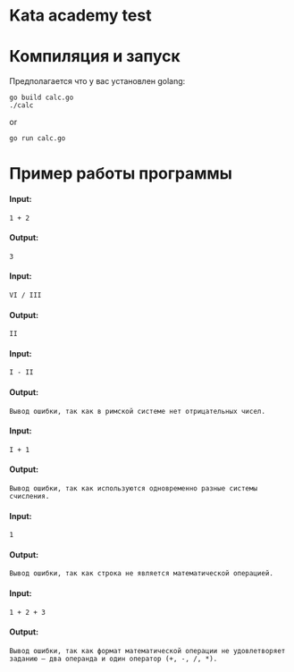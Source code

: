 # Kata academy test

# Компиляция и запуск

Предполагается что у вас установлен golang:

```
go build calc.go
./calc
```
or
```
go run calc.go
```

# Пример работы программы

#### Input:
`1 + 2`

#### Output:
`3`

#### Input:
`VI / III`

#### Output:
`II`

#### Input:
`I - II`

#### Output:
`Вывод ошибки, так как в римской системе нет отрицательных чисел.`

#### Input:
`I + 1`

#### Output:
`Вывод ошибки, так как используются одновременно разные системы счисления.`

#### Input:
`1`

#### Output:
`Вывод ошибки, так как строка не является математической операцией.`

#### Input:
`1 + 2 + 3`

#### Output:
`Вывод ошибки, так как формат математической операции не удовлетворяет заданию — два операнда и один оператор (+, -, /, *).`